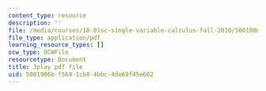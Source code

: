 ```yaml
---
content_type: resource
description: ''
file: /media/courses/18-01sc-single-variable-calculus-fall-2010/5001906bf5691cb84bbc4de69f45e662_4sTKcvYMNxk.pdf
file_type: application/pdf
learning_resource_types: []
ocw_type: OCWFile
resourcetype: Document
title: 3play pdf file
uid: 5001906b-f569-1cb8-4bbc-4de69f45e662
---
```

